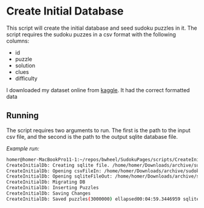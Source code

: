 # Create Initial Database

This script will create the initial database and seed sudoku puzzles in it.
The script requires the sudoku puzzes in a csv format with the following columns:

* id
* puzzle
* solution
* clues
* difficulty

I downloaded my dataset online from [kaggle](https://www.kaggle.com/datasets/radcliffe/3-million-sudoku-puzzles-with-ratings). It had the correct formatted data

## Running

The script requires two arguments to run. The first is the path to the input csv file, and the second is the path to the output sqlite database file.

_Example run:_

``` bash
homer@homer-MacBookPro11-1:~/repos/bwheel/SudokuPages/scripts/CreateInitialDb$  dotnet run -- ~/Downloads/archive/sudoku-3m.csv  ~/Downloads/archive/sudoku-3.db
CreateInitialDb: Creating sqlite file. /home/homer/Downloads/archive/sudoku-3.db
CreateInitialDb: Opening csvFileIn: /home/homer/Downloads/archive/sudoku-3m.csv
CreateInitialDb: Opening sqliteFileOut: /home/homer/Downloads/archive/sudoku-3.db
CreateInitialDb: Migrating DB
CreateInitialDb: Inserting Puzzles
CreateInitialDb: Saving Changes
CreateInitialDb: Saved puzzles(3000000) ellapsed00:04:59.3446959 sqliteFileOut: /home/homer/Downloads/archive/sudoku-3.db

```
